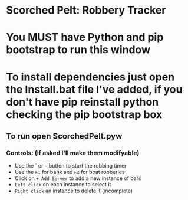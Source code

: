 # Scorched Pelt: Robbery Tracker
# You MUST have Python and pip bootstrap to run this window
# To install dependencies just open the Install.bat file I've added, if you don't have pip reinstall python checking the pip bootstrap box
## To run open ScorchedPelt.pyw

### Controls: (If asked I'll make them modifyable)
 - Use the \` or `~` button to start the robbing timer
 - Use the `F1` for bank and `F2` for boat robberies
 - Click on `+ Add Server` to add a new instance of bars
 - `Left click` on each instance to select it 
 - `Right click` an instance to delete it (incomplete)